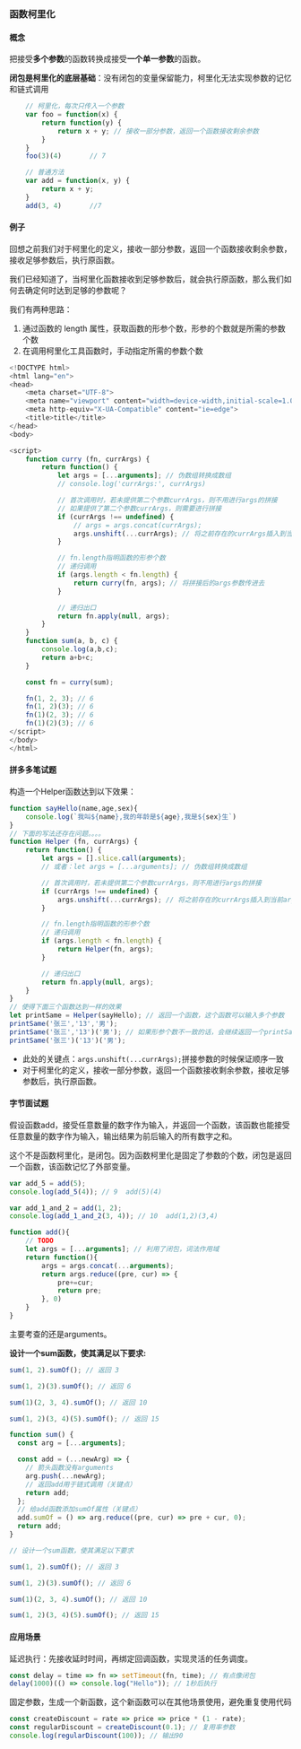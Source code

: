 ### 函数柯里化

#### 概念

把接受**多个参数**的函数转换成接受**一个单一参数**的函数。

**闭包是柯里化的底层基础**：没有闭包的变量保留能力，柯里化无法实现参数的记忆和链式调用

```javascript
    // 柯里化，每次只传入一个参数
    var foo = function(x) { 
        return function(y) {
            return x + y; // 接收一部分参数，返回一个函数接收剩余参数
        }
    }
    foo(3)(4)       // 7

    // 普通方法
    var add = function(x, y) {
        return x + y;
    }
    add(3, 4)       //7 
```

#### 例子

回想之前我们对于柯里化的定义，接收一部分参数，返回一个函数接收剩余参数，接收足够参数后，执行原函数。

我们已经知道了，当柯里化函数接收到足够参数后，就会执行原函数，那么我们如何去确定何时达到足够的参数呢？

我们有两种思路：

1. 通过函数的 length 属性，获取函数的形参个数，形参的个数就是所需的参数个数
2. 在调用柯里化工具函数时，手动指定所需的参数个数

```javascript
<!DOCTYPE html>
<html lang="en">
<head>
    <meta charset="UTF-8">
    <meta name="viewport" content="width=device-width,initial-scale=1.0,maximum-scale=1.0,user-scalable=no">
    <meta http-equiv="X-UA-Compatible" content="ie=edge">
    <title>title</title>
</head>
<body>

<script>
    function curry (fn, currArgs) {
        return function() {
            let args = [...arguments]; // 伪数组转换成数组
            // console.log('currArgs:', currArgs)

            // 首次调用时，若未提供第二个参数currArgs，则不用进行args的拼接
            // 如果提供了第二个参数currArgs，则需要进行拼接
            if (currArgs !== undefined) {
                // args = args.concat(currArgs);
                args.unshift(...currArgs); // 将之前存在的currArgs插入到当前args的前面，保证传参顺序是一致的
            }

            // fn.length指明函数的形参个数
            // 递归调用
            if (args.length < fn.length) {
                return curry(fn, args); // 将拼接后的args参数传进去
            }

            // 递归出口
            return fn.apply(null, args);
        }
    }
    function sum(a, b, c) {
        console.log(a,b,c);
        return a+b+c;
    }

    const fn = curry(sum);

    fn(1, 2, 3); // 6
    fn(1, 2)(3); // 6
    fn(1)(2, 3); // 6
    fn(1)(2)(3); // 6
</script>
</body>
</html>
```

#### 拼多多笔试题

构造一个Helper函数达到以下效果：

```javascript
function sayHello(name,age,sex){
    console.log(`我叫${name},我的年龄是${age},我是${sex}生`)
}
// 下面的写法还存在问题。。。。
function Helper (fn, currArgs) {
    return function() {
        let args = [].slice.call(arguments);
        // 或者：let args = [...arguments]; // 伪数组转换成数组

        // 首次调用时，若未提供第二个参数currArgs，则不用进行args的拼接
        if (currArgs !== undefined) {
            args.unshift(...currArgs); // 将之前存在的currArgs插入到当前args的前面，保证传参顺序是一致的
        }

        // fn.length指明函数的形参个数
        // 递归调用
        if (args.length < fn.length) {
            return Helper(fn, args);
        }

        // 递归出口
        return fn.apply(null, args);
    }
}
// 使得下面三个函数达到一样的效果
let printSame = Helper(sayHello); // 返回一个函数，这个函数可以输入多个参数
printSame('张三','13','男');
printSame('张三','13')('男'); // 如果形参个数不一致的话，会继续返回一个printSame函数
printSame('张三')('13')('男');
```

- 此处的关键点：`args.unshift(...currArgs);`拼接参数的时候保证顺序一致
- 对于柯里化的定义，接收一部分参数，返回一个函数接收剩余参数，接收足够参数后，执行原函数。

#### 字节面试题

假设函数add，接受任意数量的数字作为输入，并返回一个函数，该函数也能接受任意数量的数字作为输入，输出结果为前后输入的所有数字之和。

这个不是函数柯里化，是闭包。因为函数柯里化是固定了参数的个数，闭包是返回一个函数，该函数记忆了外部变量。

```javascript
var add_5 = add(5);
console.log(add_5(4)); // 9  add(5)(4)

var add_1_and_2 = add(1, 2);
console.log(add_1_and_2(3, 4)); // 10  add(1,2)(3,4)

function add(){
    // TODO
    let args = [...arguments]; // 利用了闭包，词法作用域
    return function(){
        args = args.concat(...arguments);
        return args.reduce((pre, cur) => {
            pre+=cur;
            return pre;
        }, 0)
    }
}
```

主要考查的还是arguments。

**设计一个sum函数，使其满足以下要求:**

```js
sum(1, 2).sumOf(); // 返回 3

sum(1, 2)(3).sumOf(); // 返回 6

sum(1)(2, 3, 4).sumOf(); // 返回 10

sum(1, 2)(3, 4)(5).sumOf(); // 返回 15
```

```js
function sum() {
  const arg = [...arguments];

  const add = (...newArg) => {
    // 箭头函数没有arguments
    arg.push(...newArg);
    // 返回add用于链式调用（关键点）
    return add;
  };
  // 给add函数添加sumOf属性（关键点）
  add.sumOf = () => arg.reduce((pre, cur) => pre + cur, 0);
  return add;
}

// 设计一个sum函数，使其满足以下要求

sum(1, 2).sumOf(); // 返回 3

sum(1, 2)(3).sumOf(); // 返回 6

sum(1)(2, 3, 4).sumOf(); // 返回 10

sum(1, 2)(3, 4)(5).sumOf(); // 返回 15
```





#### 应用场景

延迟执行：先接收延时时间，再绑定回调函数，实现灵活的任务调度。

```js
const delay = time => fn => setTimeout(fn, time); // 有点像闭包
delay(1000)(() => console.log("Hello")); // 1秒后执行
```



固定参数，生成一个新函数，这个新函数可以在其他场景使用，避免重复使用代码

```js
const createDiscount = rate => price => price * (1 - rate);
const regularDiscount = createDiscount(0.1); // 复用率参数
console.log(regularDiscount(100)); // 输出90
```

